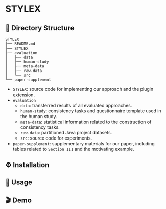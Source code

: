 # STYLEX

## 📂 Directory Structure
```text
STYLEX
├── README.md
├── STYLEX
├── evaluation
│   ├── data
│   ├── human-study
│   ├── meta-data
│   ├── raw-data
│   └── src
└── paper-supplement
```
+ `STYLEX`: source code for implementing our approach and the plugin extension.  
+ `evaluation`  
    + `data`: transferred results of all evaluated approaches.  
    + `human-study`: consistency tasks and questionnaire template used in the human study.  
    + `meta-data`: statistical information related to the construction of consistency tasks.  
    + `raw-data`: partitioned Java project datasets.  
    + `src`: source code for experiments.  
+ `paper-supplement`: supplementary materials for our paper, including tables related to `Section III` and the motivating example.


## ⚙️ Installation

## 🚀 Usage

## 🎬 Demo